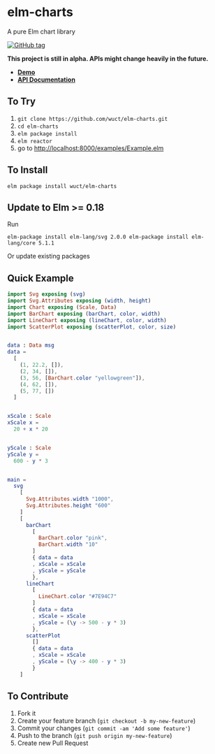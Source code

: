 # elm-charts
A pure Elm chart library

[![GitHub tag](https://img.shields.io/github/tag/wuct/elm-charts.svg)](http://package.elm-lang.org/packages/wuct/elm-charts)

__This project is still in alpha. APIs might change heavily in the future.__


- [__Demo__](https://wuct.github.io/elm-charts/)
- [__API Documentation__](http://package.elm-lang.org/packages/wuct/elm-charts/latest/)

## To Try

1. `git clone https://github.com/wuct/elm-charts.git`
2. `cd elm-charts`
3. `elm package install`
4. `elm reactor`
5. go to [http://localhost:8000/examples/Example.elm]()


## To Install

`elm package install wuct/elm-charts`

## Update to Elm >= 0.18

Run 

`
elm-package install elm-lang/svg 2.0.0
elm-package install elm-lang/core 5.1.1
`

Or update existing packages



## Quick Example


```Elm
import Svg exposing (svg)
import Svg.Attributes exposing (width, height)
import Chart exposing (Scale, Data)
import BarChart exposing (barChart, color, width)
import LineChart exposing (lineChart, color, width)
import ScatterPlot exposing (scatterPlot, color, size)


data : Data msg
data =
  [
    (1, 22.2, []),
    (2, 34, []),
    (3, 56, [BarChart.color "yellowgreen"]),
    (4, 62, []),
    (5, 77, [])
  ]


xScale : Scale
xScale x =
  20 + x * 20


yScale : Scale
yScale y =
  600 - y * 3


main =
  svg
    [
      Svg.Attributes.width "1000",
      Svg.Attributes.height "600"
    ]
    [
      barChart
        [
          BarChart.color "pink",
          BarChart.width "10"
        ]
        { data = data
        , xScale = xScale
        , yScale = yScale
        },
      lineChart
        [
          LineChart.color "#7E94C7"
        ]
        { data = data
        , xScale = xScale
        , yScale = (\y -> 500 - y * 3)
        },
      scatterPlot
        []
        { data = data
        , xScale = xScale
        , yScale = (\y -> 400 - y * 3)
        }
    ]
```


## To Contribute

1. Fork it
2. Create your feature branch (`git checkout -b my-new-feature`)
3. Commit your changes (`git commit -am 'Add some feature'`)
4. Push to the branch (`git push origin my-new-feature`)
5. Create new Pull Request
